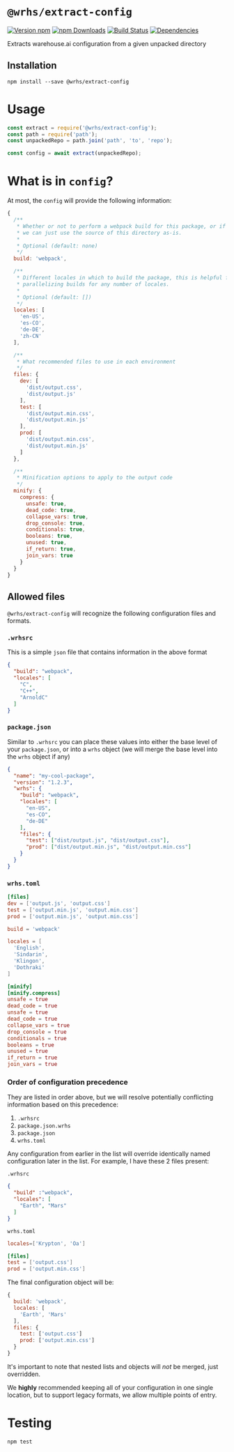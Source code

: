 # `@wrhs/extract-config`

[![Version npm](https://img.shields.io/npm/v/@wrhs/extract-config.svg?style=flat-square)](https://www.npmjs.com/package/@wrhs/extract-config)
[![npm Downloads](https://img.shields.io/npm/dm/@wrhs/extract-config.svg?style=flat-square)](https://npmcharts.com/compare/@wrhs/extract-config?minimal=true)
[![Build Status](https://travis-ci.com/warehouseai/extract-config.svg?branch=master)](https://travis-ci.com/warehouseai/extract-config)
[![Dependencies](https://img.shields.io/david/@wrhs/extract-config.svg?style=flat-square)](https://david-dm.org/@wrhs/extract-config)

Extracts warehouse.ai configuration from a given unpacked directory

## Installation

```
npm install --save @wrhs/extract-config
```

# Usage

```js
const extract = require('@wrhs/extract-config');
const path = require('path');
const unpackedRepo = path.join('path', 'to', 'repo');

const config = await extract(unpackedRepo);
```

# What is in `config`?

At most, the `config` will provide the following information:

```js
{
  /**
   * Whether or not to perform a webpack build for this package, or if
   * we can just use the source of this directory as-is.
   *
   * Optional (default: none)
   */
  build: 'webpack',

  /**
   * Different locales in which to build the package, this is helpful for
   * parallelizing builds for any number of locales.
   *
   * Optional (default: [])
   */
  locales: [
    'en-US',
    'es-CO',
    'de-DE',
    'zh-CN'
  ],

  /**
   * What recommended files to use in each environment
   */
  files: {
    dev: [
      'dist/output.css',
      'dist/output.js'
    ],
    test: [
      'dist/output.min.css',
      'dist/output.min.js'
    ],
    prod: [
      'dist/output.min.css',
      'dist/output.min.js'
    ]
  },

  /**
   * Minification options to apply to the output code
   */
  minify: {
    compress: {
      unsafe: true,
      dead_code: true,
      collapse_vars: true,
      drop_console: true,
      conditionals: true,
      booleans: true,
      unused: true,
      if_return: true,
      join_vars: true
    }
  }
}
```

## Allowed files

`@wrhs/extract-config` will recognize the following configuration files and
formats.

### `.wrhsrc`

This is a simple `json` file that contains information in the above format

```json
{
  "build": "webpack",
  "locales": [
    "C",
    "C++",
    "ArnoldC"
  ]
}
```

### `package.json`

Similar to `.wrhsrc` you can place these values into either the base level of
your `package.json`, or into a `wrhs` object (we will merge the base level into
the `wrhs` object if any)

```json
{
  "name": "my-cool-package",
  "version": "1.2.3",
  "wrhs": {
    "build": "webpack",
    "locales": [
      "en-US",
      "es-CO",
      "de-DE"
    ],
    "files": {
      "test": ["dist/output.js", "dist/output.css"],
      "prod": ["dist/output.min.js", "dist/output.min.css"]
    }
  }
}
```

### `wrhs.toml`

```toml
[files]
dev = ['output.js', 'output.css']
test = ['output.min.js', 'output.min.css']
prod = ['output.min.js', 'output.min.css']

build = 'webpack'

locales = [
  'English',
  'Sindarin',
  'Klingon',
  'Dothraki'
]

[minify]
[minify.compress]
unsafe = true
dead_code = true
unsafe = true
dead_code = true
collapse_vars = true
drop_console = true
conditionals = true
booleans = true
unused = true
if_return = true
join_vars = true
```

### Order of configuration precedence

They are listed in order above, but we will resolve potentially conflicting
information based on this precedence:

1. `.wrhsrc`
2. `package.json.wrhs`
3. `package.json`
4. `wrhs.toml`

Any configuration from earlier in the list will override identically named
configuration later in the list. For example, I have these 2 files present:

`.wrhsrc`
```json
{
  "build" :"webpack",
  "locales": [
    "Earth", "Mars"
  ]
}
```

`wrhs.toml`
```toml
locales=['Krypton', 'Oa']

[files]
test = ['output.css']
prod = ['output.min.css']
```

The final configuration object will be:

```js
{
  build: 'webpack',
  locales: [
    'Earth', 'Mars'
  ],
  files: {
    test: ['output.css']
    prod: ['output.min.css']
  }
}
```

It's important to note that nested lists and objects will *not* be merged, just
overridden.

We **highly** recommended keeping all of your configuration in one single location,
but to support legacy formats, we allow multiple points of entry.

# Testing

```
npm test
```
